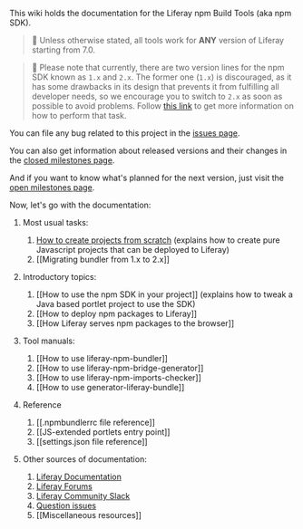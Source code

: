 This wiki holds the documentation for the Liferay npm Build Tools (aka npm SDK).

> 👀 Unless otherwise stated, all tools work for **ANY** version of Liferay starting from 7.0.

> 👀 Please note that currently, there are two version lines for the npm SDK known as `1.x` and `2.x`.
> The former one (`1.x`) is discouraged, as it has some drawbacks in its design that prevents it from fulfilling all developer needs, so we encourage you to switch to `2.x` as soon as possible to avoid problems. Follow [this link](https://github.com/liferay/liferay-npm-build-tools/wiki/Migrating-bundler-from-1.x-to-2.x) to get more information on how to perform that task.

You can file any bug related to this project in the [issues page](https://github.com/liferay/liferay-npm-build-tools/issues).

You can also get information about released versions and their changes in the [closed milestones page](https://github.com/liferay/liferay-npm-build-tools/milestones?state=closed).

And if you want to know what's planned for the next version, just visit the [open milestones page](https://github.com/liferay/liferay-npm-build-tools/milestones?state=open).

Now, let's go with the documentation:

1. Most usual tasks:

   1. [How to create projects from scratch](https://github.com/liferay/liferay-npm-build-tools/wiki/How-to-use-generator-liferay-bundle) (explains how to create pure Javascript projects that can be deployed to Liferay)
   2. [[Migrating bundler from 1.x to 2.x]]

2) Introductory topics:

   1. [[How to use the npm SDK in your project]] (explains how to tweak a Java based portlet project to use the SDK)
   2. [[How to deploy npm packages to Liferay]]
   3. [[How Liferay serves npm packages to the browser]]

3. Tool manuals:

   1. [[How to use liferay-npm-bundler]]
   2. [[How to use liferay-npm-bridge-generator]]
   3. [[How to use liferay-npm-imports-checker]]
   4. [[How to use generator-liferay-bundle]]

4. Reference

   1. [[.npmbundlerrc file reference]]
   2. [[JS-extended portlets entry point]]
   3. [[settings.json file reference]]

5. Other sources of documentation:

   1. [Liferay Documentation](https://dev.liferay.com/develop/tutorials/-/knowledge_base/7-0/using-npm-in-your-portlets)
   2. [Liferay Forums](https://web.liferay.com/community/forums/-/message_boards/category/8408627)
   3. [Liferay Community Slack](https://liferay-community.slack.com/)
   4. [Question issues](https://github.com/liferay/liferay-npm-build-tools/issues?utf8=%E2%9C%93&q=is%3Aissue+label%3Aquestion+)
   5. [[Miscellaneous resources]]

